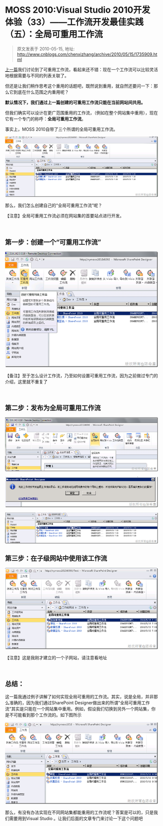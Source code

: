 # MOSS 2010:Visual Studio 2010开发体验（33）——工作流开发最佳实践（五）：全局可重用工作流 
> 原文发表于 2010-05-15, 地址: http://www.cnblogs.com/chenxizhang/archive/2010/05/15/1735909.html 


[上一篇](http://www.cnblogs.com/chenxizhang/archive/2010/05/14/1735816.html)我们讨论到了可重用工作流，看起来还不错：现在一个工作流可以比较灵活地根据需要与不同的列表关联了。

 但还是让我们稍作思考这个重用的话题吧，既然说到重用，就自然还要问一下：那么它到底在什么范围之内重用呢？

 **默认情况下，我们通过上一篇创建的可重用工作流只能在当前网站间共用。**

 但我们确实可以设计在更广范围重用的工作流，（例如在整个网站集中重用），现在它有一个专门的称呼：**全局可重用工作流**。

 事实上，MOSS 2010自带了三个所谓的全局可重用工作流。

 [![image](./images/1735909-image_thumb.png "image")](http://images.cnblogs.com/cnblogs_com/chenxizhang/WindowsLiveWriter/MOSS2010VisualStudio201033_6E3D/image_2.png) 

 那么，我们怎么创建自己的“全局可重用工作流”呢？

 【注意】全局可重用工作流必须在网站集的首要站点进行开发。

  

 第一步：创建一个“可重用工作流”
----------------

 [![image](./images/1735909-image_thumb_1.png "image")](http://images.cnblogs.com/cnblogs_com/chenxizhang/WindowsLiveWriter/MOSS2010VisualStudio201033_6E3D/image_4.png) 

 【备注】至于怎么设计工作流，乃至如何设置可重用工作流，因为之前做过专门的介绍，这里就不重复了

  

 第二步：发布为全局可重用工作流
---------------

 [![image](./images/1735909-image_thumb_2.png "image")](http://images.cnblogs.com/cnblogs_com/chenxizhang/WindowsLiveWriter/MOSS2010VisualStudio201033_6E3D/image_6.png) 

   [![image](./images/1735909-image_thumb_3.png "image")](http://images.cnblogs.com/cnblogs_com/chenxizhang/WindowsLiveWriter/MOSS2010VisualStudio201033_6E3D/image_8.png) 

 [![image](./images/1735909-image_thumb_4.png "image")](http://images.cnblogs.com/cnblogs_com/chenxizhang/WindowsLiveWriter/MOSS2010VisualStudio201033_6E3D/image_10.png) 

 第三步：在子级网站中使用该工作流
----------------

 [![image](./images/1735909-image_thumb_5.png "image")](http://images.cnblogs.com/cnblogs_com/chenxizhang/WindowsLiveWriter/MOSS2010VisualStudio201033_6E3D/image_12.png) 

   【注意】这是我刚才建立的一个子网站，请注意看地址

  

 总结：
---

 这一篇我通过例子讲解了如何实现全局可重用的工作流。其实，说是全局，并非那么准确的，因为我们通过SharePoint Designer做出来的所谓“全局可重用工作流”其实是只能在一个网站集中重用。例如，假设我们切换到另外一个网站集，你是不可能看到那个工作流的。如下图所示

 [![image](./images/1735909-image_thumb_6.png "image")](http://images.cnblogs.com/cnblogs_com/chenxizhang/WindowsLiveWriter/MOSS2010VisualStudio201033_6E3D/image_14.png) 

 那么，有没有办法实现在不同网站集都能重用的工作流呢？答案是可以的，只是我们需要用到Visual Studio 。让我们后面的文章专门来讨论一下这个问题吧

